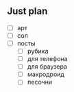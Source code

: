 ## Just plan
- [ ] арт 
- [ ] сол
- [ ] посты
	- [ ] рубика
	- [ ] для телефона 
	- [ ] для браузера
	- [ ] макродроид
	- [ ] песочни

